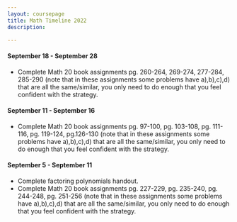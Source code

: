 ```yaml
---
layout: coursepage
title: Math Timeline 2022
description: 

--- 
```


#### September 18 - September 28 
* Complete Math 20 book assignments pg. 260-264, 269-274, 277-284, 285-290 (note that in these assignments some problems have a),b),c),d) that are all the same/similar, you only need to do enough that you feel confident with the strategy. 

#### September 11 - September 16  
* Complete Math 20 book assignments pg. 97-100, pg. 103-108, pg. 111-116, pg. 119-124, pg.126-130 (note that in these assignments some problems have a),b),c),d) that are all the same/similar, you only need to do enough that you feel confident with the strategy.

#### September 5 - September 11  
* Complete factoring polynomials handout.  
* Complete Math 20 book assignments pg. 227-229, pg. 235-240, pg. 244-248, pg. 251-256 (note that in these assignments some problems have a),b),c),d) that are all the same/similar, you only need to do enough that you feel confident with the strategy. 

